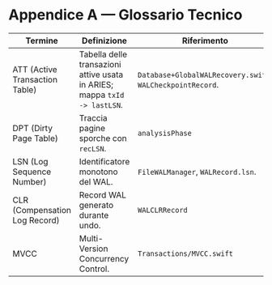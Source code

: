# Appendice A — Glossario Tecnico

| Termine | Definizione | Riferimento | Stato |
|---------|-------------|-------------|-------|
| ATT (Active Transaction Table) | Tabella delle transazioni attive usata in ARIES; mappa `txId -> lastLSN`. | `Database+GlobalWALRecovery.swift`, `WALCheckpointRecord`. | Implementato |
| DPT (Dirty Page Table) | Traccia pagine sporche con `recLSN`. | `analysisPhase` | Implementato |
| LSN (Log Sequence Number) | Identificatore monotono del WAL. | `FileWALManager`, `WALRecord.lsn`. | Implementato |
| CLR (Compensation Log Record) | Record WAL generato durante undo. | `WALCLRRecord` | Implementato |
| MVCC | Multi-Version Concurrency Control. | `Transactions/MVCC.swift` | Implementato (parziale) |
